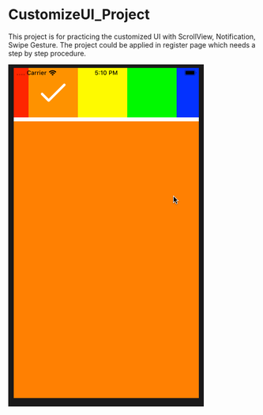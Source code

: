 # CustomizeUI_Project

This project is for practicing the customized UI with ScrollView, Notification, Swipe Gesture. 
The project could be applied in register page which needs a step by step procedure. 

![image](https://github.com/HsinCoding/CustomizeUI_Project/blob/master/demo.gif)

